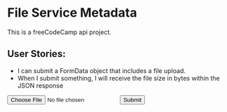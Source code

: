 <html>
<head>
  <link href="https://fonts.googleapis.com/css?family=Lato" rel="stylesheet">
  <link rel = "stylesheet" href = "/style.css">
</head>
<body>
  <h1>
    File Service Metadata
  </h1>
  <div>
    <p>
      This is a freeCodeCamp api project.
    </p>
    <h2>
      User Stories:
    </h2>
    <ul>
      <li> I can submit a FormData object that includes a file upload.</li>
      <li> When I submit something, I will receive the file size in bytes within the JSON response</li>
    </ul>
  </div>
<form action="/upload" method="post" enctype="multipart/form-data">
  <input type="file" name="file">
  <input type="submit">
</form>
</body>
</html>
